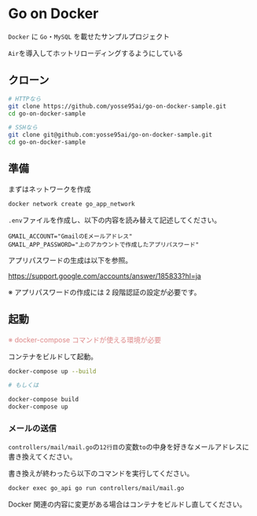 # Go on Docker

`Docker` に `Go`・`MySQL` を載せたサンプルプロジェクト

`Air`を導入してホットリローディングするようにしている

## クローン

```bash
# HTTPなら
git clone https://github.com/yosse95ai/go-on-docker-sample.git
cd go-on-docker-sample

# SSHなら
git clone git@github.com:yosse95ai/go-on-docker-sample.git
cd go-on-docker-sample
```

## 準備

まずはネットワークを作成

```bash
docker network create go_app_network
```

`.env`ファイルを作成し、以下の内容を読み替えて記述してください。

```env
GMAIL_ACCOUNT="GmailのEメールアドレス"
GMAIL_APP_PASSWORD="上のアカウントで作成したアプリパスワード"
```

アプリパスワードの生成は以下を参照。

https://support.google.com/accounts/answer/185833?hl=ja

※ アプリパスワードの作成には 2 段階認証の設定が必要です。

## 起動

<font color="#d88">※ docker-compose コマンドが使える環境が必要</font>

コンテナをビルドして起動。

```bash
docker-compose up --build

# もしくは

docker-compose build
docker-compose up
```

### メールの送信

`controllers/mail/mail.go`の`12行目`の変数`to`の中身を好きなメールアドレスに書き換えてください。

書き換えが終わったら以下のコマンドを実行してください。

```bash
docker exec go_api go run controllers/mail/mail.go
```

Docker 関連の内容に変更がある場合はコンテナをビルドし直してください。
